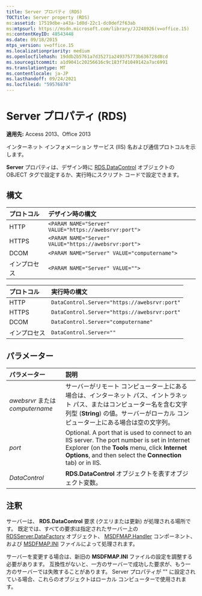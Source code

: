 ```yaml
---
title: Server プロパティ (RDS)
TOCTitle: Server property (RDS)
ms:assetid: 17519dbe-a43a-1d0d-22c1-dc0def2f63ab
ms:mtpsurl: https://msdn.microsoft.com/library/JJ248926(v=office.15)
ms:contentKeyID: 48543448
ms.date: 09/18/2015
mtps_version: v=office.15
ms.localizationpriority: medium
ms.openlocfilehash: 19ddb2b5761a7d35271a249375773b636728d8cd
ms.sourcegitcommit: a1d9041c20256616c9c183f7d1049142a7ac6991
ms.translationtype: MT
ms.contentlocale: ja-JP
ms.lasthandoff: 09/24/2021
ms.locfileid: "59576878"
---
```

# <a name="server-property-rds"></a>Server プロパティ (RDS)

**適用先:** Access 2013、Office 2013

インターネット インフォメーション サービス (IIS) 名および通信プロトコルを示します。

**Server** プロパティは、デザイン時に [RDS.DataControl](datacontrol-object-rds.md) オブジェクトの OBJECT タグで設定するか、実行時にスクリプト コードで設定できます。

## <a name="syntax"></a>構文

|プロトコル|デザイン時の構文|
|:-------|:-----------------|
|HTTP|`<PARAM NAME="Server" VALUE="https://awebsrvr:port">`|
|HTTPS|`<PARAM NAME="Server" VALUE="https://awebsrvr:port">`|
|DCOM|`<PARAM NAME="Server" VALUE="computername">`|
|インプロセス|`<PARAM NAME="Server" VALUE="">`|


|プロトコル|実行時の構文|
|:-------|:--------------|
|HTTP|`DataControl.Server="https://awebsrvr:port"`|
|HTTPS|`DataControl.Server="https://awebsrvr:port"`|
|DCOM|`DataControl.Server="computername"`|
|インプロセス|`DataControl.Server=""`|


## <a name="parameters"></a>パラメーター

|パラメーター|説明|
|:--------|:----------|
|*awebsrvr* または *computername* |サーバーがリモート コンピューター上にある場合は、インターネット パス、イントラネット パス、またはコンピューター名を含む文字列型 (**String**) の値。サーバーがローカル コンピューター上にある場合は空の文字列。|
|*port* |Optional. A port that is used to connect to an IIS server. The port number is set in Internet Explorer (on the **Tools** menu, click **Internet Options**, and then select the **Connection** tab) or in IIS.|
|*DataControl* |**RDS.DataControl** オブジェクトを表すオブジェクト変数。|

## <a name="remarks"></a>注釈

サーバーは、 **RDS.DataControl** 要求 (クエリまたは更新) が処理される場所です。 既定では、すべての要求は指定されたサーバー上の [RDSServer.DataFactory](datafactory-object-rdsserver.md) オブジェクト、 [MSDFMAP.Handler](datafactory-customization.md) コンポーネント、および [MSDFMAP.INI](understanding-the-customization-file.md) ファイルによって処理されます。 

サーバーを変更する場合は、新旧の **MSDFMAP.INI** ファイルの設定を調整する必要があります。 互換性がないと、一方のサーバーで成功した要求が、もう一方のサーバーでは失敗することがあります。 Server プロパティが "" に設定されている場合、これらのオブジェクトはローカル コンピューターで使用されます。

